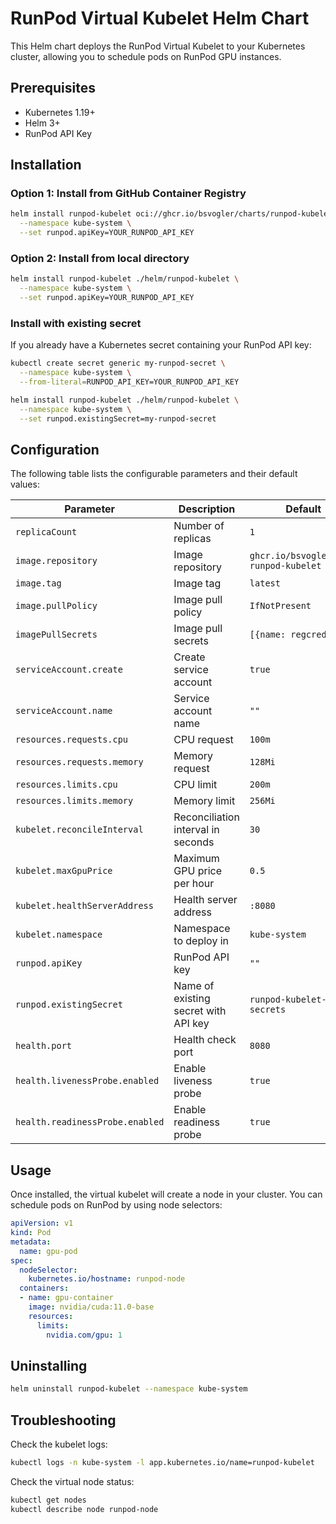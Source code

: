 # RunPod Virtual Kubelet Helm Chart

This Helm chart deploys the RunPod Virtual Kubelet to your Kubernetes cluster, allowing you to schedule pods on RunPod GPU instances.

## Prerequisites

- Kubernetes 1.19+
- Helm 3+
- RunPod API Key

## Installation

### Option 1: Install from GitHub Container Registry

```bash
helm install runpod-kubelet oci://ghcr.io/bsvogler/charts/runpod-kubelet \
  --namespace kube-system \
  --set runpod.apiKey=YOUR_RUNPOD_API_KEY
```

### Option 2: Install from local directory

```bash
helm install runpod-kubelet ./helm/runpod-kubelet \
  --namespace kube-system \
  --set runpod.apiKey=YOUR_RUNPOD_API_KEY
```

### Install with existing secret

If you already have a Kubernetes secret containing your RunPod API key:

```bash
kubectl create secret generic my-runpod-secret \
  --namespace kube-system \
  --from-literal=RUNPOD_API_KEY=YOUR_RUNPOD_API_KEY

helm install runpod-kubelet ./helm/runpod-kubelet \
  --namespace kube-system \
  --set runpod.existingSecret=my-runpod-secret
```

## Configuration

The following table lists the configurable parameters and their default values:

| Parameter | Description | Default |
|-----------|-------------|---------|
| `replicaCount` | Number of replicas | `1` |
| `image.repository` | Image repository | `ghcr.io/bsvogler/gpu-runpod-kubelet` |
| `image.tag` | Image tag | `latest` |
| `image.pullPolicy` | Image pull policy | `IfNotPresent` |
| `imagePullSecrets` | Image pull secrets | `[{name: regcred}]` |
| `serviceAccount.create` | Create service account | `true` |
| `serviceAccount.name` | Service account name | `""` |
| `resources.requests.cpu` | CPU request | `100m` |
| `resources.requests.memory` | Memory request | `128Mi` |
| `resources.limits.cpu` | CPU limit | `200m` |
| `resources.limits.memory` | Memory limit | `256Mi` |
| `kubelet.reconcileInterval` | Reconciliation interval in seconds | `30` |
| `kubelet.maxGpuPrice` | Maximum GPU price per hour | `0.5` |
| `kubelet.healthServerAddress` | Health server address | `:8080` |
| `kubelet.namespace` | Namespace to deploy in | `kube-system` |
| `runpod.apiKey` | RunPod API key | `""` |
| `runpod.existingSecret` | Name of existing secret with API key | `runpod-kubelet-secrets` |
| `health.port` | Health check port | `8080` |
| `health.livenessProbe.enabled` | Enable liveness probe | `true` |
| `health.readinessProbe.enabled` | Enable readiness probe | `true` |

## Usage

Once installed, the virtual kubelet will create a node in your cluster. You can schedule pods on RunPod by using node selectors:

```yaml
apiVersion: v1
kind: Pod
metadata:
  name: gpu-pod
spec:
  nodeSelector:
    kubernetes.io/hostname: runpod-node
  containers:
  - name: gpu-container
    image: nvidia/cuda:11.0-base
    resources:
      limits:
        nvidia.com/gpu: 1
```

## Uninstalling

```bash
helm uninstall runpod-kubelet --namespace kube-system
```

## Troubleshooting

Check the kubelet logs:

```bash
kubectl logs -n kube-system -l app.kubernetes.io/name=runpod-kubelet
```

Check the virtual node status:

```bash
kubectl get nodes
kubectl describe node runpod-node
```